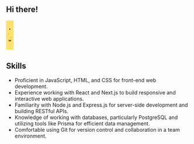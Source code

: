 ## Hi there!

<div>
<img src="./chicken.gif" width="20" height="80"/>
</div>

## Skills

- Proficient in JavaScript, HTML, and CSS for front-end web development.
- Experience working with React and Next.js to build responsive and interactive web applications.
- Familiarity with Node.js and Express.js for server-side development and building RESTful APIs.
- Knowledge of working with databases, particularly PostgreSQL and utilizing tools like Prisma for efficient data management.
- Comfortable using Git for version control and collaboration in a team environment.
